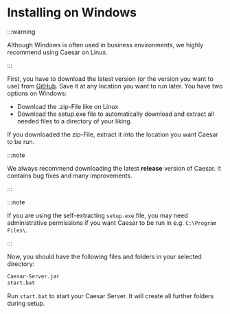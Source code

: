 # Installing on Windows
:::warning

Although Windows is often used in business environments, we highly recommend using Caesar on Linux.

:::

First, you have to download the latest version (or the version you want to use) from [GitHub](https://github.com/JWeinelt/Caesar/releases). Save it at any location you want to run later. You have two options on Windows:
- Download the .zip-File like on Linux
- Download the setup.exe file to automatically download and extract all needed files to a directory of your liking.

If you downloaded the zip-File, extract it into the location you want Caesar to be run.

:::note

We always recommend downloading the latest **release** version of Caesar. It contains bug fixes and many improvements.

:::

:::note

If you are using the self-extracting `setup.exe` file, you may need administrative permissions if you want Caesar to be run in e.g. `C:\Program Files\`.

:::

Now, you should have the following files and folders in your selected directory:
```bash
Caesar-Server.jar
start.bat
```

Run ``start.bat`` to start your Caesar Server. It will create all further folders during setup.